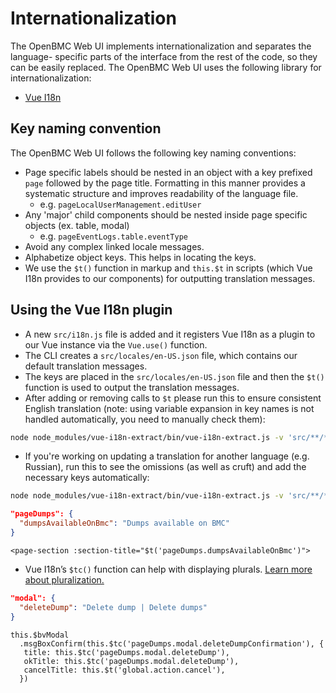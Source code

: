# Internationalization

The OpenBMC Web UI implements internationalization and separates the language-
specific parts of the interface from the rest of the code, so they can be easily
replaced. The OpenBMC Web UI uses the following library for
internationalization:

- [Vue I18n](https://kazupon.github.io/vue-i18n/introduction.html)

## Key naming convention

The OpenBMC Web UI follows the following key naming conventions:

- Page specific labels should be nested in an object with a key prefixed `page`
  followed by the page title. Formatting in this manner provides a systematic
  structure and improves readability of the language file.
  - e.g. `pageLocalUserManagement.editUser`
- Any 'major' child components should be nested inside page specific objects
  (ex. table, modal)
  - e.g. `pageEventLogs.table.eventType`
- Avoid any complex linked locale messages.
- Alphabetize object keys. This helps in locating the keys.
- We use the `$t()` function in markup and `this.$t` in scripts (which Vue I18n
  provides to our components) for outputting translation messages.

## Using the Vue I18n plugin

- A new `src/i18n.js` file is added and it registers Vue I18n as a plugin to our
  Vue instance via the `Vue.use()` function.
- The CLI creates a `src/locales/en-US.json` file, which contains our default
  translation messages.
- The keys are placed in the `src/locales/en-US.json` file and then the `$t()`
  function is used to output the translation messages.
- After adding or removing calls to `$t` please run this to ensure consistent
  English translation (note: using variable expansion in key names is not
  handled automatically, you need to manually check them):

```bash
node node_modules/vue-i18n-extract/bin/vue-i18n-extract.js -v 'src/**/*.?(js|vue)' -l 'src/locales/en-US.json'
```

- If you're working on updating a translation for another language (e.g.
  Russian), run this to see the omissions (as well as cruft) and add the
  necessary keys automatically:

```bash
node node_modules/vue-i18n-extract/bin/vue-i18n-extract.js -v 'src/**/*.?(js|vue)' -l 'src/locales/ru-RU.json' -a
```

```json
"pageDumps": {
  "dumpsAvailableOnBmc": "Dumps available on BMC"
}
```

```Vue
<page-section :section-title="$t('pageDumps.dumpsAvailableOnBmc')">
```

- Vue I18n’s `$tc()` function can help with displaying plurals.
  [Learn more about pluralization.](https://kazupon.github.io/vue-i18n/guide/pluralization.html)

```json
"modal": {
  "deleteDump": "Delete dump | Delete dumps"
}
```

```JS
this.$bvModal
  .msgBoxConfirm(this.$tc('pageDumps.modal.deleteDumpConfirmation'), {
   title: this.$tc('pageDumps.modal.deleteDump'),
   okTitle: this.$tc('pageDumps.modal.deleteDump'),
   cancelTitle: this.$t('global.action.cancel'),
  })
```

